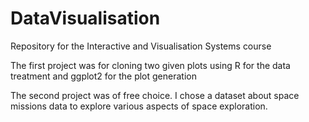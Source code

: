 # DataVisualisation
Repository for the Interactive and Visualisation Systems course

The first project was for cloning two given plots using R for the data treatment and ggplot2 for the plot generation

The second project was of free choice. I chose a dataset about space missions data to explore various aspects of space exploration.
